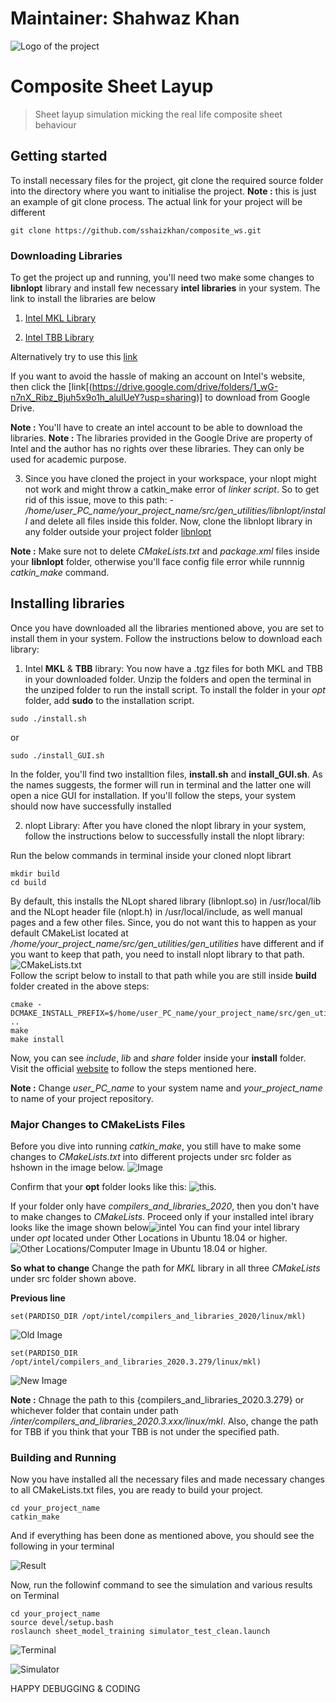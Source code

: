 # Maintainer: Shahwaz Khan


![Logo of the project](https://viterbischool.usc.edu/wp-content/uploads/2017/08/USC-Viterbi-School-of-Engineering.png)

# Composite Sheet Layup
> Sheet layup simulation micking the real life composite sheet behaviour


## Getting started

To install necessary files for the project, git clone the required source folder into the directory where you want to initialise the project.
**Note :** this is just an example of git clone process. The actual link for your project will be different

```shell
git clone https://github.com/sshaizkhan/composite_ws.git
```


### Downloading Libraries

To get the project up and running, you'll need two make some changes to **libnlopt** library and install few necessary **intel libraries** in your system. The link to install the libraries are below

1.  [Intel MKL Library](https://software.intel.com/content/www/us/en/develop/tools/math-kernel-library/choose-download.html)

2.  [Intel TBB Library](https://software.intel.com/content/www/us/en/develop/tools/math-kernel-library/choose-download.html)

Alternatively try to use this [link](https://registrationcenter.intel.com/en/products/postregistration/?sn=N2R2-4JNSSRNK&Sequence=2811162&encema=Wg/bUFJY2qspv9ef8QA1f/5nHuN+p/CyonGMjLT2nvOwcKXymcD+dWF8XDi6H++TyjHdL2SNzEo=&dnld=t&pass=yes)

If you want to avoid the hassle of making an account on Intel's website, then click the [link[(https://drive.google.com/drive/folders/1_wG-n7nX_Ribz_Bjuh5x9o1h_alulUeY?usp=sharing)] to download from Google Drive.

**Note :** You'll have to create an intel account to be able to download the libraries. 
**Note :** The libraries provided in the Google Drive are property of Intel and the author has no rights over these libraries. They can only be used for academic purpose.

3. Since you have cloned the project in your workspace, your nlopt might not work and might throw a catkin_make error of *linker script*. So to get rid of this issue, move to this path: - */home/user_PC_name/your_project_name/src/gen_utilities/libnlopt/install* and delete all files inside this folder. Now, clone the libnlopt library in any folder outside your project folder [libnlopt](https://github.com/stevengj/nlopt.git)

**Note :** Make sure not to delete *CMakeLists.txt* and *package.xml* files inside your **libnlopt** folder, otherwise you'll face config file error while runnnig *catkin_make* command.


## Installing libraries

Once you have downloaded all the libraries mentioned above, you are set to install them in your system. Follow the instructions below to download each library:

1. Intel **MKL** & **TBB** library: You now have a .tgz files for both MKL and TBB in your downloaded folder. Unzip the folders and open the terminal in the unziped folder to run the install script. To install the folder in your *opt* folder, add **sudo** to the installation script.
```shell
sudo ./install.sh
```
or 

```shell
sudo ./install_GUI.sh
```

In the folder, you'll find two installtion files, **install.sh** and **install_GUI.sh**. As the names suggests, the former will run in terminal and the latter one will open a nice GUI for installation. If you'll follow the steps, your system should now have successfully installed 

2. nlopt Library: After you have cloned the nlopt library in your system, follow the instructions below to successfully install the nlopt library:

Run the below commands in terminal inside your cloned nlopt librart

```shell
mkdir build
cd build
```
By default, this installs the NLopt shared library (libnlopt.so) in /usr/local/lib and the NLopt header file (nlopt.h) in /usr/local/include, as well manual pages and a few other files. Since, you do not want this to happen as your default CMakeList located at */home/your_project_name/src/gen_utilities/gen_utilities* have different and if you want to keep that path, you need to install nlopt library to that path. 
![CMakeLists.txt](https://0i6auq.by.files.1drv.com/y4mVdNbCYS-_Vx-RLfCH2Xcd4_xVcsAS8uM9P4faGAYfPyQvRQu3Gke83o4O0tpLLB6XYe7vsmXp9ktKRA75PgzD1C56spakoJ7ySO5bQEmF8RYA0PYngNx8Y2e3soOfuM7WPcgvDuOGmFb2C2j6Tqr_gUfb9XiM1dMeNZmihX48GU5jenbnHknOQzgiWO3GKEfLEHRAHIRArEw7otEbqRjsA?width=900&height=742&cropmode=none)  
Follow the script below to install to that path while you are still inside **build** folder created in the above steps:

```shell
cmake -DCMAKE_INSTALL_PREFIX=$/home/user_PC_name/your_project_name/src/gen_utilities/libnlopt/install ..
make
make install
```
Now, you can see *include*, *lib* and *share* folder inside your **install** folder.
Visit the official [website](https://nlopt.readthedocs.io/en/latest/NLopt_Installation/) to follow the steps mentioned here.

**Note :** Change *user_PC_name* to your system name and *your_project_name* to name of your project repository.


### Major Changes to CMakeLists Files

Before you dive into running *catkin_make*, you still have to make some changes to *CMakeLists.txt* into different projects under src folder as hshown in the image below.
![Image](https://obowrw.by.files.1drv.com/y4mkEgDKY9zO6QhZ7jNrBDpIikG1wvqrYtxe8mqcbeSacHR1oJIAOu-D_5uTOdN47OI03-hO4YdQGlWFp_8_8_f0Idgv3deVpELLISLg2cgdf5wWWgxCCrwIOBkc0c0JtBrpl3BnGGepKCCQ9U3xQq4nx-_gG8cf0jSBxRPJKR9Jqg5AlFtO5VwtP64Im3ma3bxPTgG43bDxd3ZonY6uJjB5w?width=890&height=566&cropmode=none)

Confirm that your **opt** folder looks like this:
![this](https://1o6auq.by.files.1drv.com/y4mN8d52-SVpP0-rjLiIvOT1ked8RTUhbLBSa91N-alEaS3bkKLXPv0YvBgOX5iZNpipsrEU1UNUlYnN5Ca5_O-OKjUIDeZYx50wsTnbTNzhAsgO0mxLg9_a8sio6SQ3IA1pGnDFgLlor9ejWF0kjZtPNLAHWp4lVzg5aE25bcmoQP61T2oC5Ww_COW1iL_BDc28Eg896xvAsyuWdM6pnDRag?width=890&height=567&cropmode=none). 

If your folder only have *compilers_and_libraries_2020*, then you don't have to make changes to *CMakeLists*. Proceed only if your installed intel ibrary looks like the image shown below![intel](https://1y6auq.by.files.1drv.com/y4mKBY8DSRDdOzLkj8EddCFZ15CakEwgV6MBVPpyP8j1NfpypwK384XHXj5Z-gC7QaXp5R_y2fSdVgS7fLFbR7sVtI6wD56UmZdTL02GruviDSt_z9EYSxLotp6ptVP5iMJpkGU8IXEKKyV3XzCWOnVcd7PvQuG2ijwztG4PbinPa-EC1TwPxHKAhKREn4rC-ExKTTyY7Xx5qlKtHH0KNr2fQ?width=890&height=567&cropmode=none) You can find your intel library under *opt* located under Other Locations in Ubuntu 18.04 or higher.
![Other Locations/Computer Image](https://1i6auq.by.files.1drv.com/y4mWLwnraz61mgT3uCexm6_OcoSbygkXJcgkR_-vjo3JfpeeFUrz2JKE9XSKL1OPVTBPwaiTShC3fqhBO9gqBswOncvVCQgJqd06BWmB6ouhMlJ5kAiTA-jLxOKUD92LV8kcCSvc8KiYB0vnDQJBvYAQg9jXNXj1uYuIpuzySAjEwxdDsf-OE4eBNHNQM6CM4s_ClW4QgKxGA13RMwOK-0A9Q?width=890&height=567&cropmode=none) in Ubuntu 18.04 or higher.

**So what to change**
Change the path for *MKL* library in all three *CMakeLists* under src folder shown above.

**Previous line**


```shell
set(PARDISO_DIR /opt/intel/compilers_and_libraries_2020/linux/mkl)
```

![Old Image](https://nhowrw.by.files.1drv.com/y4meQO75m1gQe-6vXNa_VcfztzXDIe0M0y8KX_CcAclryJa5vtvjImjBqmVwtRWrabidxQJhh0i1aY4KzgqtMu1aZoJPqTnozqWJuOvhsvY7vT0wfqqAE466oyghuMYxYi-cY6ZdUQNPMwIfsY00ew6Swucq63MJ3EUmlH_x_Ld7lZR3V32lP9hdRd9M6u3WM5tC8E4l3Fhmd5UzCYktN5v4g?width=900&height=742&cropmode=none)


```shell
set(PARDISO_DIR /opt/intel/compilers_and_libraries_2020.3.279/linux/mkl)
```
![New Image](https://nxowrw.by.files.1drv.com/y4mtXQhoCS88QjA1k_Wdif2TDEd8R2EE19VaHOE9hTL1XJ1ALchT-M5Dsz4G6wOWv5aHaPDr8EGx9hm-PHD85Jj0vQ8uaJLmYOvO-31IZJd0wo4yS-oF4Vhbd6NSfmI9wcG1ctz1otHL6_MW5sWrr_iOjQVnXHxgkw1RmdeygDhq_g_5EPuyZxnjjB96F8F0TTIil23kLUMCHVZWlOAGNxsig?width=900&height=742&cropmode=none)

**Note :** Chnage the path to this {compilers_and_libraries_2020.3.279} or whichever folder that contain under path */inter/compilers_and_libraries_2020.3.xxx/linux/mkl*. Also, change the path for TBB if you think that your TBB is not under the specified path.

### Building and Running

Now you have installed all the necessary files and made necessary changes to all CMakeLists.txt files, you are ready to build your project.


```shell
cd your_project_name
catkin_make
```
And if everything has been done as mentioned above, you should see the following in your terminal

![Result](https://0y6auq.by.files.1drv.com/y4mWUtbwNmDKWphimAAm_v1YC_y9bXK26opEc5O4L897XS815333JUvSIcYaPPOJ2KvLdj7B9rCnHC01n_xuRApa0p65whDcN32FDJoelQONhE22qRVJgaku5Tv0qtsFconwwtmDSNB3u4tfX1svNmXIbRZM2M_EEy-0sk1H5sxkFeS5gq3WHman0q-U1FfWETMuBLztd2CzxTdWxeMrvQNYg?width=734&height=488&cropmode=none)

Now, run the followinf command to see the simulation and various results on Terminal

```shell
cd your_project_name
source devel/setup.bash
roslaunch sheet_model_training simulator_test_clean.launch
```
![Terminal](https://nrowrw.by.files.1drv.com/y4mAQIAFPqHy3bTOLYyT-yrw28_ASRpnsC_03Qasp3CuAAjSqD3IAO3MMPJBTe8sRC_8aEr75IHldO3LRqbhYvvLIFKUFtZ4E1xa0c3EtT7V9MwXgGl81MeVakh3Sc2V1aekkUW6gFQT_hx3wKy8M8RvuWJPm0HooyO8iADyH1svfiW_NVWO1MUTi8lu1mVJTyBTFqI-8LRLuobMvZjCjpuDA?width=644&height=938&cropmode=none)

![Simulator](https://pbowrw.by.files.1drv.com/y4mvuFpqq7jrDwSPrZUwx3B134gAQIkUKXBdcGyDQmmrxh4QM7uG68tPcxLHa1SPyzBAay7O87XhyZprVO9bqLqIdrwEe0PvEh_DeL_cbPC-YzNE62SJKGsAnHTaLQciCiJ7eV_50mfZ3GsK__5Ws4v9MGblwgGbmtnl41gNKt4T9YVnl2xSkova6rVg8FD-rQjTwC5Mf_6mcciOWSO8oNTiA?width=800&height=630&cropmode=none)

HAPPY DEBUGGING & CODING